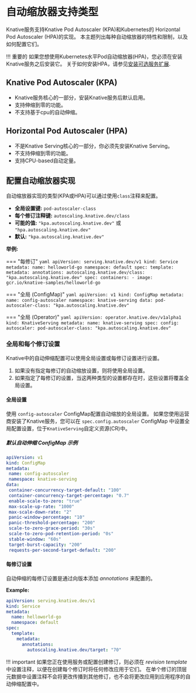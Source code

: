 # 自动缩放器支持类型

Knative服务支持Knative Pod Autoscaler (KPA)和Kubernetes的 Horizontal Pod Autoscaler (HPA)的实现。
本主题列出每种自动缩放器的特性和限制，以及如何配置它们。

!!! 重要的
    如果您想使用Kubernetes水平Pod自动缩放器(HPA)，您必须在安装Knative服务之后安装它。
关于如何安装HPA，请参见[安装可选服务扩展](../../install/yaml-install/serving/install-serving-with-yaml.md#install-optional-serving-extensions).

## Knative Pod Autoscaler (KPA)

* Knative服务核心的一部分，安装Knative服务后默认启用。
* 支持伸缩到零的功能。
* 不支持基于cpu的自动伸缩。

## Horizontal Pod Autoscaler (HPA)

* 不是Knative Serving核心的一部分，你必须先安装Knative Serving。
* 不支持伸缩到零的功能。
* 支持CPU-based自动定量。

## 配置自动缩放器实现

自动缩放器实现的类型(KPA或HPA)可以通过使用`class`注释来配置。

* **全局设置键:** `pod-autoscaler-class`
* **每个修订注释键:** `autoscaling.knative.dev/class`
* **可能的值:** `"kpa.autoscaling.knative.dev"` 或 `"hpa.autoscaling.knative.dev"`
* **默认:** `"kpa.autoscaling.knative.dev"`

**举例:**

=== "每修订"
    ```yaml
    apiVersion: serving.knative.dev/v1
    kind: Service
    metadata:
      name: helloworld-go
      namespace: default
    spec:
      template:
        metadata:
          annotations:
            autoscaling.knative.dev/class: "kpa.autoscaling.knative.dev"
        spec:
          containers:
            - image: gcr.io/knative-samples/helloworld-go
    ```

=== "全局 (ConfigMap)"
    ```yaml
    apiVersion: v1
    kind: ConfigMap
    metadata:
     name: config-autoscaler
     namespace: knative-serving
    data:
     pod-autoscaler-class: "kpa.autoscaling.knative.dev"
    ```

=== "全局 (Operator)"
    ```yaml
    apiVersion: operator.knative.dev/v1alpha1
    kind: KnativeServing
    metadata:
      name: knative-serving
    spec:
      config:
        autoscaler:
          pod-autoscaler-class: "kpa.autoscaling.knative.dev"
    ```

### 全局和每个修订设置

Knative中的自动伸缩配置可以使用全局设置或每修订设置进行设置。

1. 如果没有指定每修订的自动缩放设置，则将使用全局设置。
1. 如果指定了每修订的设置，当这两种类型的设置都存在时，这些设置将覆盖全局设置。

#### 全局设置

使用 `config-autoscaler` ConfigMap配置自动缩放的全局设置。
如果您使用运营商安装了Knative服务，您可以在 `spec.config.autoscaler` ConfigMap 中设置全局配置设置，位于`KnativeServing`自定义资源(CR)中。

##### 默认自动伸缩 ConfigMap 示例

```yaml
apiVersion: v1
kind: ConfigMap
metadata:
 name: config-autoscaler
 namespace: knative-serving
data:
 container-concurrency-target-default: "100"
 container-concurrency-target-percentage: "0.7"
 enable-scale-to-zero: "true"
 max-scale-up-rate: "1000"
 max-scale-down-rate: "2"
 panic-window-percentage: "10"
 panic-threshold-percentage: "200"
 scale-to-zero-grace-period: "30s"
 scale-to-zero-pod-retention-period: "0s"
 stable-window: "60s"
 target-burst-capacity: "200"
 requests-per-second-target-default: "200"
```

#### 每修订设置

自动伸缩的每修订设置是通过向版本添加 _annotations_ 来配置的。

**Example:**

```yaml
apiVersion: serving.knative.dev/v1
kind: Service
metadata:
  name: helloworld-go
  namespace: default
spec:
  template:
    metadata:
      annotations:
        autoscaling.knative.dev/target: "70"
```

!!! important
    如果您正在使用服务或配置创建修订，则必须在 _revision template_ 中设置注释，以便在创建每个修订时将任何修改应用于它们。
    在单个修订的顶层元数据中设置注释不会将更改传播到其他修订，也不会将更改应用到应用程序的自动伸缩配置中。
